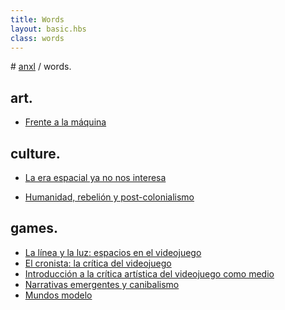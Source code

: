 ```yaml
---
title: Words
layout: basic.hbs
class: words
---
```


# [anxl](work.html) / words.

<h2 id="art">art.</h2>

- [Frente a la máquina](http://tres.visual404.com/frente-a-la-maquina/)

<h2 id="culture">culture.</h2>

- [La era espacial ya no nos interesa](http://www.yorokobu.es/era-espacial/)

- [Humanidad, rebelión y post-colonialismo](http://cuatro.visual404.com/humanidad-rebelion-y-post-colonialismo/)

<h2 id="games">games.</h2>


- [La línea y la luz: espacios en el videojuego](http://www.presura.es/2018/01/31/linea-luz-espacios-en-el-videojuego/)
- [El cronista: la crítica del videojuego](http://www.presura.es/2017/05/16/la-critica-del-videojuego/)
- [Introducción a la crítica artística del videojuego como medio](https://www.academia.edu/27064996/Introducci%C3%B3n_a_la_Cr%C3%ADtica_Art%C3%ADstica_del_Videojuego_como_Medio)
- [Narrativas emergentes y canibalismo](http://deusexmachina.es/narrativas-emergentes-canibalismo/)
- [Mundos modelo](http://deusexmachina.es/mundos-modelo/)
